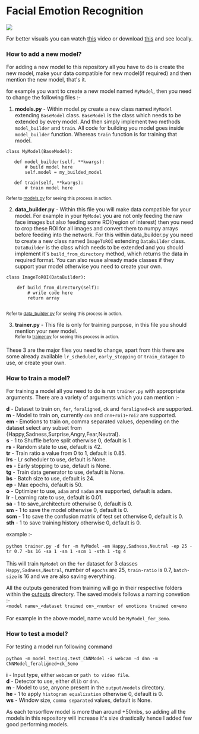 # Facial Emotion Recognition

![](outputs/test.gif)

For better visuals you can watch [this](https://www.youtube.com/watch?v=DGjV34robv8) video or download [this](https://github.com/greatsharma/Facial_Emotion_Recognition/blob/master/outputs/test.mp4) and see locally.
### How to add a new model?
For adding a new model to this repository all you have to do is create the new model, make your data compatible for new model(if required) and then mention the new model, that's it.

for example you want to create a new model named `MyModel`, then you need to change the following files :- <br>
1. **models.py** - Within model.py create a new class named `MyModel` extending `BaseModel` class. `BaseModel` is the class which needs to be extended by every model. And then simply implement two methods `model_builder` and `train`.
 All code for building you model goes inside `model_builder` function. Whereas `train` function is for training that model.
 
 ```
 class MyModel(BaseModel):
 
    def model_builder(self, **kwargs):
        # build model here
        self.model = my_builded_model
        
    def train(self, **kwargs):
        # train model here

 ```
 <sup>Refer to [models.py](https://github.com/greatsharma/Facial_Emotion_Recognition/blob/master/models.py) for seeing this process in action.</sup>

2. **data_builder.py** - Within this file you will make data compatible for your model. For example in your `MyModel` you are not only feeding the raw face images but also feeding some ROI(region of interest) then you need to crop these ROI for all images and convert them to numpy arrays before feeding into the network.
For this within data_builder.py you need to create a new class named `ImageToROI` extending `DataBuilder` class. `DataBuilder` is the class which needs to be extended and you should implement it's `build_from_directory` method, which returns the data in required format. You can also reuse already made classes if they support your model otherwise you need to create your own.

```
class ImageToROI(DataBuilder):

    def build_from_directory(self):
        # write code here
        return array
    
```
 <sup>Refer to [data_builder.py](https://github.com/greatsharma/Facial_Emotion_Recognition/blob/master/data_builder.py) for seeing this process in action.</sup>
 
3. **trainer.py** - This file is only for training purpose, in this file you should mention your new model.<br>
 <sup>Refer to [trainer.py](https://github.com/greatsharma/Facial_Emotion_Recognition/blob/master/trainer.py) for seeing this process in action.</sup>

These 3 are the major files you need to change, apart from this there are some already available `lr_scheduler`, `early_stopping` or `train_datagen` to use, or create your own.


### How to train a model?
For training a model all you need to do is run `trainer.py` with appropriate arguments. There are a variety of arguments which you can mention :-

**d** - Dataset to train on, `fer`, `feraligned`, `ck` and `feraligned+ck` are supported.<br>
**m** - Model to train on, currently `cnn` and `cnn+roi1+roi2` are supported.<br>
**em** - Emotions to train on, comma separated values, depending on the dataset select any subset from {Happy,Sadness,Surprise,Angry,Fear,Neutral}.<br>
**s** - 1 to Shuffle before split otherwise 0, default is 1.<br>
**rs** - Random state to use, default is 42.<br>
**tr** - Train ratio a value from 0 to 1, default is 0.85.<br>
**lrs** - Lr scheduler to use, default is None.<br>
**es** - Early stopping to use, default is None.<br>
**tg** - Train data generator to use, default is None.<br>
**bs** - Batch size to use, default is 24.<br>
**ep** - Max epochs, default is 50.<br>
**o** - Optimizer to use, `adam` and `nadam` are supported, default is adam.<br>
**lr** - Learning rate to use, default is 0.01.<br>
**sa** - 1 to save_architecture otherwise 0, default is 0.<br>
**sm** - 1 to save the model otherwise 0, default is 0.<br>
**scm** - 1 to save the confusion matrix of test set otherwise 0, default is 0.<br>
**sth** - 1 to save training history otherwise 0, default is 0.<br>

example :-<br><br>
`python trainer.py -d fer -m MyModel -em Happy,Sadness,Neutral -ep 25 -tr 0.7 -bs 16 -sa 1 -sm 1 -scm 1 -sth 1 -tg 4`<br><br>
This will train `MyModel` on the `fer` dataset for 3 classes `Happy,Sadness,Neutral`, number of `epochs` are 25, `train-ratio` is 0.7, `batch-size` is 16 and we are also saving everything.

All the outputs generated from training will go in their respective folders within the [outputs](https://github.com/greatsharma/Facial_Emotion_Recognition/tree/master/outputs) directory. The saved models follows a naming convetion :-<br>
`<model name>_<dataset trained on>_<number of emotions trained on>emo`<br><br>
For example in the above model, name would be `MyModel_fer_3emo`.



### How to test a model?
For testing a model run following command
<br><br>
`python -m model_testing.test_CNNModel -i webcam -d dnn -m CNNModel_feraligned+ck_5emo`

**i** - Input type, either `webcam` or `path to video file`.<br>
**d** - Detector to use, either `dlib` or `dnn`.<br>
**m** - Model to use, anyone present in the `output/models` directory.<br>
**he** - 1 to apply `histogram equalization` otherwise 0, default is 0.<br>
**ws** - Window size, `comma separated` values, default is None.<br>

As each tensorflow model is more than around +50mbs, so adding all the models in this repository will increase it's size drastically hence I added few good performing models.
